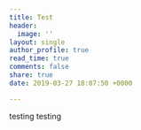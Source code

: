 ```yaml
---
title: Test
header:
  image: ''
layout: single
author_profile: true
read_time: true
comments: false
share: true
date: 2019-03-27 18:07:50 +0000

---
```

testing testing